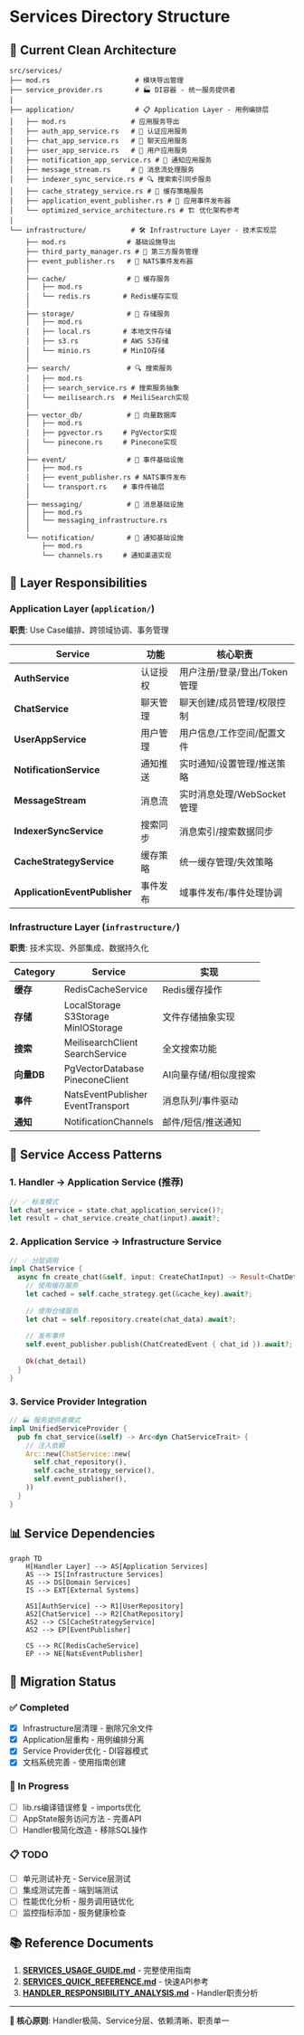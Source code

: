 # Services Directory Structure

## 📁 Current Clean Architecture

```
src/services/
├── mod.rs                     # 模块导出管理
├── service_provider.rs        # 🏭 DI容器 - 统一服务提供者
│
├── application/               # 📋 Application Layer - 用例编排层
│   ├── mod.rs                # 应用服务导出
│   ├── auth_app_service.rs   # 🔐 认证应用服务
│   ├── chat_app_service.rs   # 💬 聊天应用服务  
│   ├── user_app_service.rs   # 👤 用户应用服务
│   ├── notification_app_service.rs # 🔔 通知应用服务
│   ├── message_stream.rs     # 📧 消息流处理服务
│   ├── indexer_sync_service.rs # 🔍 搜索索引同步服务
│   ├── cache_strategy_service.rs # 💾 缓存策略服务
│   ├── application_event_publisher.rs # 📡 应用事件发布器
│   └── optimized_service_architecture.rs # 🏗️ 优化架构参考
│
└── infrastructure/           # 🛠️ Infrastructure Layer - 技术实现层
    ├── mod.rs               # 基础设施导出
    ├── third_party_manager.rs # 🔌 第三方服务管理
    ├── event_publisher.rs   # 📡 NATS事件发布器
    │
    ├── cache/               # 💾 缓存服务
    │   ├── mod.rs
    │   └── redis.rs        # Redis缓存实现
    │
    ├── storage/             # 💽 存储服务
    │   ├── mod.rs
    │   ├── local.rs        # 本地文件存储
    │   ├── s3.rs           # AWS S3存储
    │   └── minio.rs        # MinIO存储
    │
    ├── search/              # 🔍 搜索服务
    │   ├── mod.rs
    │   ├── search_service.rs # 搜索服务抽象
    │   └── meilisearch.rs  # MeiliSearch实现
    │
    ├── vector_db/           # 🧠 向量数据库
    │   ├── mod.rs
    │   ├── pgvector.rs     # PgVector实现
    │   └── pinecone.rs     # Pinecone实现
    │
    ├── event/               # 📡 事件基础设施
    │   ├── mod.rs
    │   ├── event_publisher.rs # NATS事件发布
    │   └── transport.rs    # 事件传输层
    │
    ├── messaging/           # 📨 消息基础设施
    │   ├── mod.rs
    │   └── messaging_infrastructure.rs
    │
    └── notification/        # 🔔 通知基础设施
        ├── mod.rs
        └── channels.rs     # 通知渠道实现
```

## 🎯 Layer Responsibilities

### Application Layer (`application/`)
**职责**: Use Case编排、跨领域协调、事务管理

| Service | 功能 | 核心职责 |
|---------|------|----------|
| **AuthService** | 认证授权 | 用户注册/登录/登出/Token管理 |
| **ChatService** | 聊天管理 | 聊天创建/成员管理/权限控制 |
| **UserAppService** | 用户管理 | 用户信息/工作空间/配置文件 |
| **NotificationService** | 通知推送 | 实时通知/设置管理/推送策略 |
| **MessageStream** | 消息流 | 实时消息处理/WebSocket管理 |
| **IndexerSyncService** | 搜索同步 | 消息索引/搜索数据同步 |
| **CacheStrategyService** | 缓存策略 | 统一缓存管理/失效策略 |
| **ApplicationEventPublisher** | 事件发布 | 域事件发布/事件处理协调 |

### Infrastructure Layer (`infrastructure/`)
**职责**: 技术实现、外部集成、数据持久化

| Category | Service | 实现 |
|----------|---------|------|
| **缓存** | RedisCacheService | Redis缓存操作 |
| **存储** | LocalStorage<br>S3Storage<br>MinIOStorage | 文件存储抽象实现 |
| **搜索** | MeilisearchClient<br>SearchService | 全文搜索功能 |
| **向量DB** | PgVectorDatabase<br>PineconeClient | AI向量存储/相似度搜索 |
| **事件** | NatsEventPublisher<br>EventTransport | 消息队列/事件驱动 |
| **通知** | NotificationChannels | 邮件/短信/推送通知 |

## 🔗 Service Access Patterns

### 1. Handler → Application Service (推荐)
```rust
// ✅ 标准模式
let chat_service = state.chat_application_service()?;
let result = chat_service.create_chat(input).await?;
```

### 2. Application Service → Infrastructure Service
```rust
// ✅ 分层调用
impl ChatService {
  async fn create_chat(&self, input: CreateChatInput) -> Result<ChatDetailView, AppError> {
    // 使用缓存服务
    let cached = self.cache_strategy.get(&cache_key).await?;
    
    // 使用仓储服务  
    let chat = self.repository.create(chat_data).await?;
    
    // 发布事件
    self.event_publisher.publish(ChatCreatedEvent { chat_id }).await?;
    
    Ok(chat_detail)
  }
}
```

### 3. Service Provider Integration
```rust
// 🏭 服务提供者模式
impl UnifiedServiceProvider {
  pub fn chat_service(&self) -> Arc<dyn ChatServiceTrait> {
    // 注入依赖
    Arc::new(ChatService::new(
      self.chat_repository(),
      self.cache_strategy_service(),
      self.event_publisher(),
    ))
  }
}
```

## 📊 Service Dependencies

```mermaid
graph TD
    H[Handler Layer] --> AS[Application Services]
    AS --> IS[Infrastructure Services]
    AS --> DS[Domain Services]
    IS --> EXT[External Systems]
    
    AS1[AuthService] --> R1[UserRepository]
    AS2[ChatService] --> R2[ChatRepository]
    AS2 --> CS[CacheStrategyService]
    AS2 --> EP[EventPublisher]
    
    CS --> RC[RedisCacheService]
    EP --> NE[NatsEventPublisher]
```

## 🚀 Migration Status

### ✅ Completed
- [x] Infrastructure层清理 - 删除冗余文件
- [x] Application层重构 - 用例编排分离
- [x] Service Provider优化 - DI容器模式
- [x] 文档系统完善 - 使用指南创建

### 🔄 In Progress  
- [ ] lib.rs编译错误修复 - imports优化
- [ ] AppState服务访问方法 - 完善API
- [ ] Handler极简化改造 - 移除SQL操作

### 📋 TODO
- [ ] 单元测试补充 - Service层测试
- [ ] 集成测试完善 - 端到端测试
- [ ] 性能优化分析 - 服务调用链优化
- [ ] 监控指标添加 - 服务健康检查

## 📚 Reference Documents

1. **[SERVICES_USAGE_GUIDE.md](./SERVICES_USAGE_GUIDE.md)** - 完整使用指南
2. **[SERVICES_QUICK_REFERENCE.md](./SERVICES_QUICK_REFERENCE.md)** - 快速API参考
3. **[HANDLER_RESPONSIBILITY_ANALYSIS.md](./HANDLER_RESPONSIBILITY_ANALYSIS.md)** - Handler职责分析

---

**🎯 核心原则**: Handler极简、Service分层、依赖清晰、职责单一 